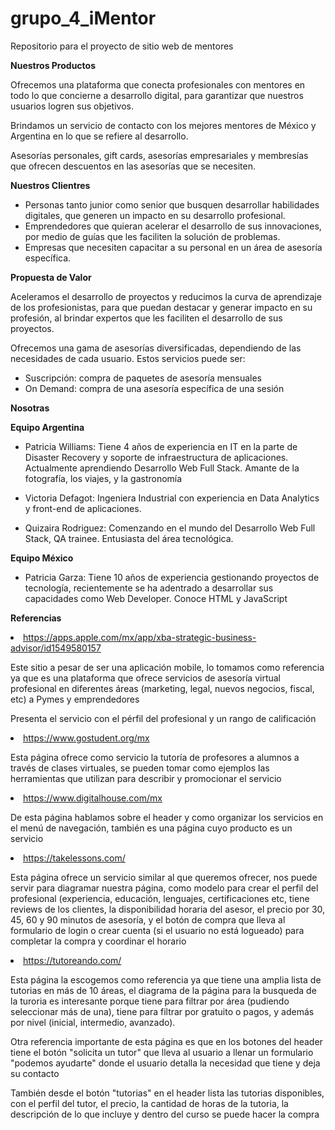 # grupo_4_iMentor
Repositorio para el proyecto de sitio web de mentores

<b>Nuestros Productos </b>
<p>Ofrecemos una plataforma que conecta profesionales con mentores en todo lo que concierne a desarrollo digital, para garantizar que nuestros usuarios logren sus objetivos.</p> 
<p>Brindamos un servicio de contacto con los mejores mentores de México y Argentina en lo que se refiere al desarrollo.</p> 
<p>Asesorías personales, gift cards, asesorías empresariales y membresías que ofrecen descuentos en las asesorías que se necesiten.</p> 


<b>Nuestros Clientres</b>

<ul><li>Personas tanto junior como senior que busquen desarrollar habilidades digitales, que generen un impacto en su desarrollo profesional.</li>
<li>Emprendedores que quieran acelerar el desarrollo de sus innovaciones, por medio de guías que les faciliten la solución de problemas.</li>
<li>Empresas que necesiten capacitar a su personal en un área de asesoría específica.</li> </ul>

<b>Propuesta de Valor</b>

<p>Aceleramos el desarrollo de proyectos y reducimos la curva de aprendizaje de los profesionistas, para que puedan destacar y generar impacto en su profesión, al brindar expertos que les faciliten el desarrollo de sus proyectos.</p>

<p>Ofrecemos una gama de asesorías diversificadas, dependiendo de las necesidades de cada usuario. Estos servicios puede ser: </p>

<ul><li>Suscripción: compra de paquetes de asesoría mensuales</li>
<li>On Demand: compra de una asesoría específica de una sesión</li> </ul>

<b>Nosotras</b>

<b><p>Equipo Argentina </p> </b>
<ul><li>Patricia Williams: Tiene 4 años de experiencia en IT en la parte de Disaster Recovery y soporte de infraestructura de aplicaciones. 
Actualmente aprendiendo Desarrollo Web Full Stack. Amante de la fotografía, los viajes, y la gastronomía </li></ul>

<ul><li>Victoria Defagot: Ingeniera Industrial con experiencia en Data Analytics y front-end de aplicaciones.</li></ul>
 
<ul><li>Quizaira Rodriguez: Comenzando en el mundo del Desarrollo Web Full Stack, QA trainee. Entusiasta del área tecnológica. </li></ul>
 
<b><p>Equipo México </p> </b>
<ul><li>Patricia Garza: Tiene 10 años de experiencia gestionando proyectos de tecnología, recientemente se ha adentrado a desarrollar sus capacidades como Web Developer. Conoce HTML y JavaScript </li></ul>
 
 <b>Referencias</b>
 
 <a><li> https://apps.apple.com/mx/app/xba-strategic-business-advisor/id1549580157 </li></a>
 <p>Este sitio a pesar de ser una aplicación mobile, lo tomamos como referencia ya que es una plataforma que ofrece servicios de asesoría virtual profesional en diferentes áreas (marketing, legal, nuevos negocios, fiscal, etc) a Pymes y emprendedores </p> </b>
 <p>Presenta el servicio con el pérfil del profesional y un rango de calificación</p>
 
 <a><li> https://www.gostudent.org/mx </li></a>
 <p>Esta página ofrece como servicio la tutoría de profesores a alumnos a través de clases virtuales, se pueden tomar como ejemplos las herramientas que utilizan para describir y promocionar el servicio </p> </b>
 
 <a><li> https://www.digitalhouse.com/mx </li></a>
 <p>De esta página hablamos sobre el header y como organizar los servicios en el menú de navegación, también es una página cuyo producto es un servicio</p> </b>
 
 <a><li> https://takelessons.com/ </li></a>
 <p>Esta página ofrece un servicio similar al que queremos ofrecer, nos puede servir para diagramar nuestra página, como modelo para crear el perfil del profesional (experiencia, educación, lenguajes, certificaciones etc, tiene reviews de los clientes, la disponibilidad horaria del asesor, el precio por 30, 45, 60 y 90 minutos de asesoría, y el botón de compra que lleva al formulario de login o crear cuenta (si el usuario no está logueado) para completar la compra y coordinar el horario </p> </b>
 
 <a><li> https://tutoreando.com/ </li></a>
 <p>Esta página la escogemos como referencia ya que tiene una amplia lista de tutorias en más de 10 áreas, el diagrama de la página para la busqueda de la turoria es interesante porque tiene para filtrar por área (pudiendo seleccionar más de una), tiene para filtrar por gratuito o pagos, y además por nivel (inicial, intermedio, avanzado). </p> </b>
 
  <p>Otra referencia importante de esta página es que en los botones del header tiene el botón "solicita un tutor" que lleva al usuario a llenar un formulario "podemos ayudarte" donde el usuario detalla la necesidad que tiene y deja su contacto</p> </b>
  
   <p>También desde el botón "tutorias" en el header lista las tutorias disponibles, con el perfil del tutor, el precio, la cantidad de horas de la tutoria, la descripción de lo que incluye y dentro del curso se puede hacer la compra</p> </b>

